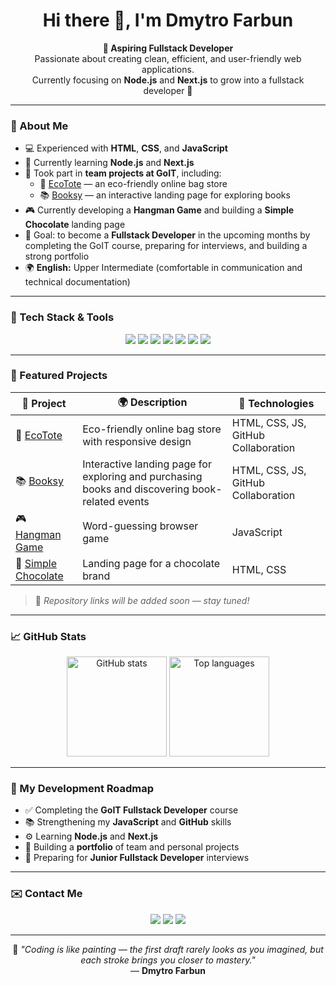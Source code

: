 <h1 align="center">Hi there 👋, I'm Dmytro Farbun</h1>

<p align="center">
  <b>🎯 Aspiring Fullstack Developer</b><br>
  Passionate about creating clean, efficient, and user-friendly web applications.<br>
  Currently focusing on <b>Node.js</b> and <b>Next.js</b> to grow into a fullstack developer 🚀
</p>

---

### 👤 About Me
- 💻 Experienced with **HTML**, **CSS**, and **JavaScript**  
- 🌱 Currently learning **Node.js** and **Next.js**  
- 👥 Took part in **team projects at GoIT**, including:  
  - 👜 [EcoTote](#https://diamond-foxua.github.io/ecotote/) — an eco-friendly online bag store  
  - 📚 [Booksy](#) — an interactive landing page for exploring books  
- 🎮 Currently developing a **Hangman Game** and building a **Simple Chocolate** landing page  
- 🎯 Goal: to become a **Fullstack Developer** in the upcoming months by completing the GoIT course, preparing for interviews, and building a strong portfolio  
- 🌍 **English:** Upper Intermediate (comfortable in communication and technical documentation)

---

### 🧰 Tech Stack & Tools

<p align="center">
  <!-- Frontend -->
  <img src="https://img.shields.io/badge/HTML5-E34F26?style=for-the-badge&logo=html5&logoColor=white"/>
  <img src="https://img.shields.io/badge/CSS3-1572B6?style=for-the-badge&logo=css3&logoColor=white"/>
  <img src="https://img.shields.io/badge/JavaScript-F7DF1E?style=for-the-badge&logo=javascript&logoColor=black"/>
  <!-- <img src="https://img.shields.io/badge/Next.js-000000?style=for-the-badge&logo=next.js&logoColor=white"/> -->

  <!-- Backend -->
  <!-- <img src="https://img.shields.io/badge/Node.js-43853D?style=for-the-badge&logo=node.js&logoColor=white"/> -->

  <!-- Tools -->
  <img src="https://img.shields.io/badge/Git-F05032?style=for-the-badge&logo=git&logoColor=white"/>
  <img src="https://img.shields.io/badge/GitHub-181717?style=for-the-badge&logo=github&logoColor=white"/>
  <img src="https://img.shields.io/badge/VS_Code-0078D4?style=for-the-badge&logo=visualstudiocode&logoColor=white"/>
  <img src="https://img.shields.io/badge/Figma-F24E1E?style=for-the-badge&logo=figma&logoColor=white"/>
</p>

---

### 🧩 Featured Projects

| 🧠 Project | 🌍 Description | 🧰 Technologies |
|------------|----------------|----------------|
| 👜 [EcoTote](#) | Eco-friendly online bag store with responsive design | HTML, CSS, JS, GitHub Collaboration |
| 📚 [Booksy](#) | Interactive landing page for exploring and purchasing books and discovering book-related events | HTML, CSS, JS, GitHub Collaboration |
| 🎮 [Hangman Game](#) | Word-guessing browser game | JavaScript |
| 🍫 [Simple Chocolate](#) | Landing page for a chocolate brand | HTML, CSS |

> 🔗 *Repository links will be added soon — stay tuned!*

---

### 📈 GitHub Stats
<p align="center">
  <img src="https://github-readme-stats.vercel.app/api?username=Diamond-FoxUA&show_icons=true&theme=radical" alt="GitHub stats" height="160"/>
  <img src="https://github-readme-stats.vercel.app/api/top-langs/?username=Diamond-FoxUA&layout=compact&theme=radical" alt="Top languages" height="160"/>
</p>

---

### 🧭 My Development Roadmap
- ✅ Completing the **GoIT Fullstack Developer** course  
- 📚 Strengthening my **JavaScript** and **GitHub** skills  
- ⚙️ Learning **Node.js** and **Next.js**  
- 🧩 Building a **portfolio** of team and personal projects  
- 🎯 Preparing for **Junior Fullstack Developer** interviews  

---

### ✉️ Contact Me
<p align="center">
  <a href="https://www.linkedin.com/in/dmytro-farbun-54458638b"><img src="https://img.shields.io/badge/LinkedIn-0077B5?style=for-the-badge&logo=linkedin&logoColor=white"/></a>
  <a href="https://t.me/X_Diamond_Fox_X"><img src="https://img.shields.io/badge/Telegram-26A5E4?style=for-the-badge&logo=telegram&logoColor=white"/></a>
  <a href="mailto:dimofarb@gmail.com"><img src="https://img.shields.io/badge/Email-D14836?style=for-the-badge&logo=gmail&logoColor=white"/></a>
</p>

---

<p align="center">
  🎨 <i>"Coding is like painting — the first draft rarely looks as you imagined, but each stroke brings you closer to mastery."</i><br>
  — <b>Dmytro Farbun</b>
